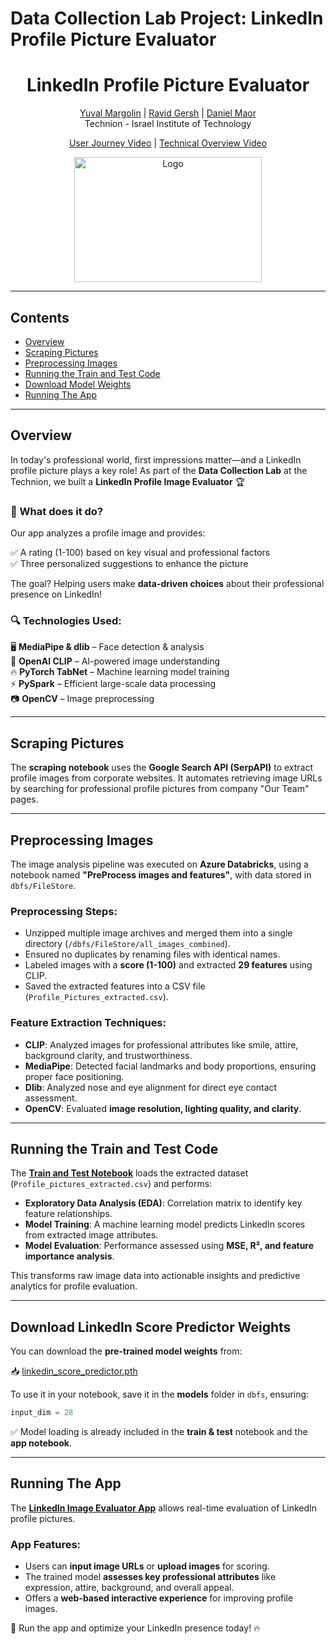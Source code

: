 # Data Collection Lab Project: LinkedIn Profile Picture Evaluator

<h1 align='center'>LinkedIn Profile Picture Evaluator</h1>

<p align='center'>
    <a href="https://github.com/yuvalmar16">Yuval Margolin</a> | 
    <a href="#">Ravid Gersh</a> | 
    <a href="https://github.com/danielmaor0808">Daniel Maor</a>
    <br/> 
    Technion - Israel Institute of Technology
</p>

<p align='center'>
    <a href="https://youtu.be/Wn_zD-uUX1E">User Journey Video</a> |
    <a href="https://www.youtube.com/watch?v=Trc2p41LRhM">Technical Overview Video</a>
</p>

<p align='center'>
  <img src="https://finlink.co.uk/wp-content/uploads/2023/11/LinkedIn-page.jpg" alt="Logo" width="300" height="200">
</p>

---

## Contents
- [Overview](#overview)
- [Scraping Pictures](#scraping-pictures)
- [Preprocessing Images](#preprocessing-images)
- [Running the Train and Test Code](#running-the-train-and-test-code)
- [Download Model Weights](#download-linkedin-score-predictor-weights)
- [Running The App](#running-the-app)

---

## Overview

In today's professional world, first impressions matter—and a LinkedIn profile picture plays a key role! As part of the **Data Collection Lab** at the Technion, we built a **LinkedIn Profile Image Evaluator** 🏆

### 🔹 What does it do?

Our app analyzes a profile image and provides:

✅ A rating (1-100) based on key visual and professional factors  
✅ Three personalized suggestions to enhance the picture  

The goal? Helping users make **data-driven choices** about their professional presence on LinkedIn!

### 🔍 Technologies Used:

🖥️ **MediaPipe & dlib** – Face detection & analysis  
🤖 **OpenAI CLIP** – AI-powered image understanding  
🔥 **PyTorch TabNet** – Machine learning model training  
⚡ **PySpark** – Efficient large-scale data processing  
📷 **OpenCV** – Image preprocessing  

---

## Scraping Pictures

The **scraping notebook** uses the **Google Search API (SerpAPI)** to extract profile images from corporate websites. It automates retrieving image URLs by searching for professional profile pictures from company "Our Team" pages.

---

## Preprocessing Images

The image analysis pipeline was executed on **Azure Databricks**, using a notebook named **"PreProcess images and features"**, with data stored in `dbfs/FileStore`. 

### **Preprocessing Steps:**
- Unzipped multiple image archives and merged them into a single directory (`/dbfs/FileStore/all_images_combined`).
- Ensured no duplicates by renaming files with identical names.
- Labeled images with a **score (1-100)** and extracted **29 features** using CLIP.
- Saved the extracted features into a CSV file (`Profile_Pictures_extracted.csv`).

### **Feature Extraction Techniques:**
- **CLIP**: Analyzed images for professional attributes like smile, attire, background clarity, and trustworthiness.
- **MediaPipe**: Detected facial landmarks and body proportions, ensuring proper face positioning.
- **Dlib**: Analyzed nose and eye alignment for direct eye contact assessment.
- **OpenCV**: Evaluated **image resolution, lighting quality, and clarity**.

---

## Running the Train and Test Code

The **[Train and Test Notebook](https://github.com/yuvalmar16/Data-Collection-Lab/blob/main/Train%20and%20test%20(3).ipynb)** loads the extracted dataset (`Profile_pictures_extracted.csv`) and performs:

- **Exploratory Data Analysis (EDA)**: Correlation matrix to identify key feature relationships.
- **Model Training**: A machine learning model predicts LinkedIn scores from extracted image attributes.
- **Model Evaluation**: Performance assessed using **MSE, R², and feature importance analysis**.

This transforms raw image data into actionable insights and predictive analytics for profile evaluation.

---

## Download LinkedIn Score Predictor Weights

You can download the **pre-trained model weights** from:

📥 [linkedin_score_predictor.pth](https://github.com/yuvalmar16/Data-Collection-Lab/blob/main/linkedin_score_predictor.pth)

To use it in your notebook, save it in the **models** folder in `dbfs`, ensuring:
```python
input_dim = 28
```
✅ Model loading is already included in the **train & test** notebook and the **app notebook**.

---

## Running The App

The **[LinkedIn Image Evaluator App](https://github.com/yuvalmar16/Data-Collection-Lab/blob/main/Linkedin_image_evaluator_App.ipynb)** allows real-time evaluation of LinkedIn profile pictures. 

### **App Features:**
- Users can **input image URLs** or **upload images** for scoring.
- The trained model **assesses key professional attributes** like expression, attire, background, and overall appeal.
- Offers a **web-based interactive experience** for improving profile images.

🚀 Run the app and optimize your LinkedIn presence today! 🔥

